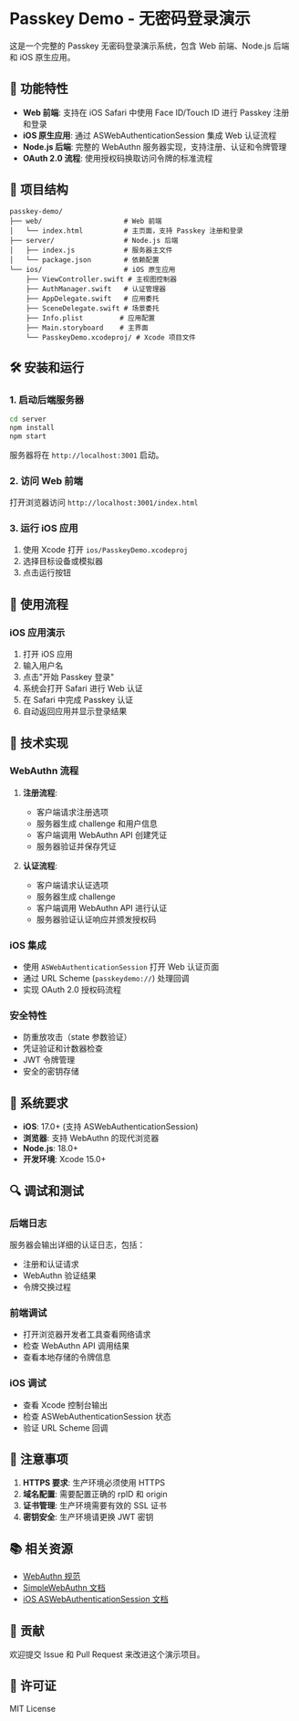 # Passkey Demo - 无密码登录演示

这是一个完整的 Passkey 无密码登录演示系统，包含 Web 前端、Node.js 后端和 iOS 原生应用。

## 🚀 功能特性

- **Web 前端**: 支持在 iOS Safari 中使用 Face ID/Touch ID 进行 Passkey 注册和登录
- **iOS 原生应用**: 通过 ASWebAuthenticationSession 集成 Web 认证流程
- **Node.js 后端**: 完整的 WebAuthn 服务器实现，支持注册、认证和令牌管理
- **OAuth 2.0 流程**: 使用授权码换取访问令牌的标准流程

## 📁 项目结构

```
passkey-demo/
├── web/                    # Web 前端
│   └── index.html          # 主页面，支持 Passkey 注册和登录
├── server/                 # Node.js 后端
│   ├── index.js            # 服务器主文件
│   └── package.json        # 依赖配置
└── ios/                    # iOS 原生应用
    ├── ViewController.swift # 主视图控制器
    ├── AuthManager.swift   # 认证管理器
    ├── AppDelegate.swift   # 应用委托
    ├── SceneDelegate.swift # 场景委托
    ├── Info.plist         # 应用配置
    ├── Main.storyboard    # 主界面
    └── PasskeyDemo.xcodeproj/ # Xcode 项目文件
```

## 🛠️ 安装和运行

### 1. 启动后端服务器

```bash
cd server
npm install
npm start
```

服务器将在 `http://localhost:3001` 启动。

### 2. 访问 Web 前端

打开浏览器访问 `http://localhost:3001/index.html`

### 3. 运行 iOS 应用

1. 使用 Xcode 打开 `ios/PasskeyDemo.xcodeproj`
2. 选择目标设备或模拟器
3. 点击运行按钮

## 🔐 使用流程

### iOS 应用演示

1. 打开 iOS 应用
2. 输入用户名
3. 点击"开始 Passkey 登录"
4. 系统会打开 Safari 进行 Web 认证
5. 在 Safari 中完成 Passkey 认证
6. 自动返回应用并显示登录结果

## 🔧 技术实现

### WebAuthn 流程

1. **注册流程**:
   - 客户端请求注册选项
   - 服务器生成 challenge 和用户信息
   - 客户端调用 WebAuthn API 创建凭证
   - 服务器验证并保存凭证

2. **认证流程**:
   - 客户端请求认证选项
   - 服务器生成 challenge
   - 客户端调用 WebAuthn API 进行认证
   - 服务器验证认证响应并颁发授权码

### iOS 集成

- 使用 `ASWebAuthenticationSession` 打开 Web 认证页面
- 通过 URL Scheme (`passkeydemo://`) 处理回调
- 实现 OAuth 2.0 授权码流程

### 安全特性

- 防重放攻击（state 参数验证）
- 凭证验证和计数器检查
- JWT 令牌管理
- 安全的密钥存储

## 📱 系统要求

- **iOS**: 17.0+ (支持 ASWebAuthenticationSession)
- **浏览器**: 支持 WebAuthn 的现代浏览器
- **Node.js**: 18.0+
- **开发环境**: Xcode 15.0+

## 🔍 调试和测试

### 后端日志

服务器会输出详细的认证日志，包括：
- 注册和认证请求
- WebAuthn 验证结果
- 令牌交换过程

### 前端调试

- 打开浏览器开发者工具查看网络请求
- 检查 WebAuthn API 调用结果
- 查看本地存储的令牌信息

### iOS 调试

- 查看 Xcode 控制台输出
- 检查 ASWebAuthenticationSession 状态
- 验证 URL Scheme 回调

## 🚨 注意事项

1. **HTTPS 要求**: 生产环境必须使用 HTTPS
2. **域名配置**: 需要配置正确的 rpID 和 origin
3. **证书管理**: 生产环境需要有效的 SSL 证书
4. **密钥安全**: 生产环境请更换 JWT 密钥

## 📚 相关资源

- [WebAuthn 规范](https://www.w3.org/TR/webauthn-2/)
- [SimpleWebAuthn 文档](https://simplewebauthn.dev/)
- [iOS ASWebAuthenticationSession 文档](https://developer.apple.com/documentation/authenticationservices/aswebauthenticationsession)

## 🤝 贡献

欢迎提交 Issue 和 Pull Request 来改进这个演示项目。

## 📄 许可证

MIT License
